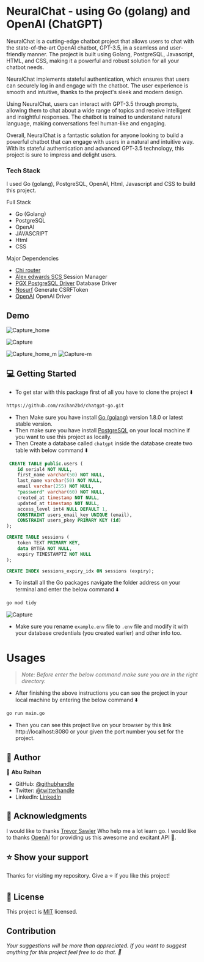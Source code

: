 # NeuralChat - using Go (golang) and OpenAI (ChatGPT)
<p>NeuralChat is a cutting-edge chatbot project that allows users to chat with the state-of-the-art OpenAI chatbot, GPT-3.5, in a seamless and user-friendly manner. The project is built using Golang, PostgreSQL, Javascript, HTML, and CSS, making it a powerful and robust solution for all your chatbot needs.

NeuralChat implements stateful authentication, which ensures that users can securely log in and engage with the chatbot. The user experience is smooth and intuitive, thanks to the project's sleek and modern design.

Using NeuralChat, users can interact with GPT-3.5 through prompts, allowing them to chat about a wide range of topics and receive intelligent and insightful responses. The chatbot is trained to understand natural language, making conversations feel human-like and engaging.

Overall, NeuralChat is a fantastic solution for anyone looking to build a powerful chatbot that can engage with users in a natural and intuitive way. With its stateful authentication and advanced GPT-3.5 technology, this project is sure to impress and delight users.</p>

### Tech Stack <a name="tech-stack"></a>

I used Go (golang), PostgreSQL, OpenAI, Html, Javascript and CSS to build this project.
  <summary>Full Stack</summary>
  <ul>
    <li>Go (Golang)</li>
    <li>PostgreSQL</li>
    <li>OpenAI</li>
    <li>JAVASCRIPT</li>
    <li>Html</li>
    <li>CSS</li>
  </ul>

 <summary>Major Dependencies</summary>
  <ul>
    <li><a href="https://github.com/go-chi/chi">Chi router</a></li>
    <li><a href="https://github.com/alexedwards/scs/v2">Alex edwards SCS </a> Session Manager</li>
    <li><a href="https://github.com/jackc/pgx">PGX PostgreSQL Driver</a> Database Driver</li>
    <li><a href="https://github.com/justinas/nosurf">Nosurf</a> Generate CSRFToken</li>
    <li><a href="https://github.com/sashabaranov/go-openai">OpenAI</a> OpenAI Driver</li>
  </ul>

## Demo
![Capture_home](https://user-images.githubusercontent.com/35267447/229288848-3b920169-b580-4121-b0c6-cc431bb12fc6.PNG)

![Capture](https://user-images.githubusercontent.com/35267447/229288865-4947e6e6-bfce-4328-8c03-f0a37f542039.PNG)

![Capture_home_m](https://user-images.githubusercontent.com/35267447/229288832-b06b36aa-6b4d-432f-87a3-86bf4676005f.PNG)
![Capture-m](https://user-images.githubusercontent.com/35267447/229288895-d0b898ca-5470-47af-9e48-b7644e10c665.PNG)



## 💻 Getting Started
- To get star with this package first of all you have to clone the project ⬇️
``` bash
https://github.com/raihan2bd/chatgpt-go.git
```
- Then Make sure you have install [Go (golang)](https://go.dev/dl/) version 1.8.0 or latest stable version.
- Then make sure you have install [PostgreSQL](https://www.postgresql.org/) on your local machine if you want to use this project as locally.
- Then Create a database called `chatgpt` inside the database create two table with below command ⬇️

```sql
 CREATE TABLE public.users (
	id serial4 NOT NULL,
	first_name varchar(50) NOT NULL,
	last_name varchar(50) NOT NULL,
	email varchar(255) NOT NULL,
	"password" varchar(60) NOT NULL,
	created_at timestamp NOT NULL,
	updated_at timestamp NOT NULL,
	access_level int4 NULL DEFAULT 1,
	CONSTRAINT users_email_key UNIQUE (email),
	CONSTRAINT users_pkey PRIMARY KEY (id)
);

CREATE TABLE sessions (
	token TEXT PRIMARY KEY,
	data BYTEA NOT NULL,
	expiry TIMESTAMPTZ NOT NULL
);

CREATE INDEX sessions_expiry_idx ON sessions (expiry);
```
- To install all the Go packages navigate the folder address on your terminal and enter the below command ⬇️
``` bash
go mod tidy
```

![Capture](https://user-images.githubusercontent.com/35267447/229288804-fc4769a8-6e29-4c0b-b2fa-750d27fda43b.PNG)
- Make sure you rename `example.env` file to `.env` file and modify it with your database credentials (you created earlier) and other info too.


# Usages
> *Note: Before enter the below command make sure you are in the right directory.*

- After finishing the above instructions you can see the project in your local machine by entering the below command ⬇️
```bash
go run main.go
```

- Then you can see this project live on your browser by this link http://localhost:8080 or your given the port number you set for the project.


## 👥 Author

👤 **Abu Raihan**

- GitHub: [@githubhandle](https://github.com/raihan2bd)
- Twitter: [@twitterhandle](https://twitter.com/raihan2bd)
- LinkedIn: [LinkedIn](https://linkedin.com/in/raihan2bd)

## 🙏 Acknowledgments <a name="acknowledgements"></a>

I would like to thanks [Trevor Sawler](https://www.gocode.ca/) Who help me a lot learn go.
I would like to thanks [OpenAI](https://openai.com/) for providing us this awesome and excitant API 🙏.

## ⭐️ Show your support <a name="support"></a>

Thanks for visiting my repository. Give a ⭐️ if you like this project!

## 📝 License <a name="license"></a>

This project is [MIT](./LICENSE) licensed.

## Contribution
*Your suggestions will be more than appreciated. If you want to suggest anything for this project feel free to do that. :slightly_smiling_face:*
